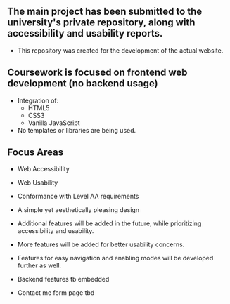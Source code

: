 ## The main project has been submitted to the university's private repository, along with accessibility and usability reports.

- This repository was created for the development of the actual website.

## Coursework is focused on frontend web development (no backend usage)    

- Integration of:    
  - HTML5       
  - CSS3  
  - Vanilla JavaScript    
- No templates or libraries are being used.     

## Focus Areas

- Web Accessibility   
- Web Usability   
- Conformance with Level AA requirements  
- A simple yet aesthetically pleasing design
- Additional features will be added in the future, while prioritizing accessibility and usability.


- More features will be added for better usability concerns.
- Features for easy navigation and enabling modes will be developed further as well.
- Backend features tb embedded
- Contact me form page tbd 
